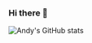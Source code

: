 ### Hi there 👋
![Andy's GitHub stats](https://github-readme-stats.vercel.app/api?username=D_Nayte&show_icons=true&bg_color=00000000)
<!--
**D-Nayte/D-Nayte** is a ✨ _special_ ✨ repository because its `README.md` (this file) appears on your GitHub profile.

Here are some ideas to get you started:

- 🔭 I’m currently working on ...
- 🌱 I’m currently learning ...
- 👯 I’m looking to collaborate on ...
- 🤔 I’m looking for help with ...
- 💬 Ask me about ...
- 📫 How to reach me: ...
- 😄 Pronouns: ...
- ⚡ Fun fact: ...
-->
